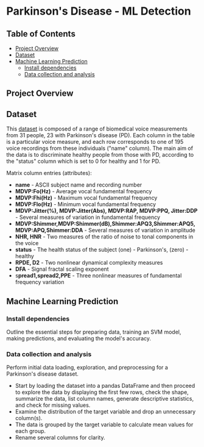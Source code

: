 # Parkinson's Disease - ML Detection

## Table of Contents
- [Project Overview](#project-overview)
- [Dataset](#dataset)
- [Machine Learning Prediction](#machine-learning-prediction)
    - [Install dependencies](#install-dependencies)
    - [Data collection and analysis](#data-collection-and-analysis)

## Project Overview

## Dataset
This [dataset](https://www.kaggle.com/datasets/vikasukani/parkinsons-disease-data-set) is composed of a range of biomedical voice measurements from 31 people, 23 with Parkinson's disease (PD). Each column in the table is a particular voice measure, and each row corresponds to one of 195 voice recordings from these individuals ("name" column). The main aim of the data is to discriminate healthy people from those with PD, according to the "status" column which is set to 0 for healthy and 1 for PD.

Matrix column entries (attributes):
- **name** - ASCII subject name and recording number
- **MDVP:Fo(Hz)** - Average vocal fundamental frequency
- **MDVP:Fhi(Hz)** - Maximum vocal fundamental frequency
- **MDVP:Flo(Hz)** - Minimum vocal fundamental frequency
- **MDVP:Jitter(%), MDVP:Jitter(Abs), MDVP:RAP, MDVP:PPQ, Jitter:DDP** - Several measures of variation in fundamental frequency
- **MDVP:Shimmer,MDVP:Shimmer(dB),Shimmer:APQ3,Shimmer:APQ5,MDVP:APQ,Shimmer:DDA** - Several measures of variation in amplitude
- **NHR, HNR** - Two measures of the ratio of noise to tonal components in the voice
- **status** - The health status of the subject (one) - Parkinson's, (zero) - healthy
- **RPDE, D2** - Two nonlinear dynamical complexity measures
- **DFA** - Signal fractal scaling exponent
- s**pread1,spread2,PPE** - Three nonlinear measures of fundamental frequency variation

## Machine Learning Prediction
### Install dependencies
Outline the essential steps for preparing data, training an SVM model, making predictions, and evaluating the model's accuracy.

### Data collection and analysis
Perform initial data loading, exploration, and preprocessing for a Parkinson's disease dataset.
- Start by loading the dataset into a pandas DataFrame and then proceed to explore the data by displaying the first few rows, check the shape, summarize the data, list column names, generate descriptive statistics, and check for missing values.
- Examine the distribution of the target variable and drop an unnecessary column(s).
- The data is grouped by the target variable to calculate mean values for each group.
- Rename several columns for clarity.
